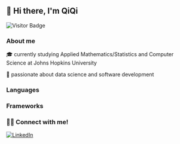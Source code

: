 ## 👋 Hi there, I'm QiQi
![Visitor Badge](https://visitor-badge.laobi.icu/badge?page_id=qtong56.qtong56)

### About me
🎓 currently studying Applied Mathematics/Statistics and Computer Science at Johns Hopkins University

🔭 passionate about data science and software development

### Languages

### Frameworks

### 🤝🏻 Connect with me!
<a href="https://www.linkedin.com/in/qilin-tong" target="_blank"><img src="https://img.shields.io/badge/LinkedIn-%230077B5.svg?&style=flat-square&logo=linkedin&logoColor=white" alt="LinkedIn"></a>
